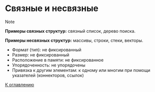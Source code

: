 # Связные и несвязные

> [!NOTE]
> **Примеры связных структур:** связный список, дерево поиска.
>
> **Примеры несвязных структур:** массивы, строки, стеки, векторы.

- Формат (тип): не фиксированный
- Размер: не фиксированный
- Расположение в памяти: не фиксированное
- Упорядоченность: не упорядочены
- Привязка к другим элементам: к одному или многим при помощи указателей (коннекторов, ссылок)

[К оглавлению](../README.md)
